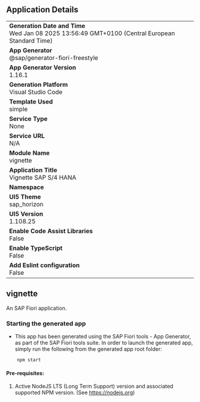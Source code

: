 ## Application Details
|               |
| ------------- |
|**Generation Date and Time**<br>Wed Jan 08 2025 13:56:49 GMT+0100 (Central European Standard Time)|
|**App Generator**<br>@sap/generator-fiori-freestyle|
|**App Generator Version**<br>1.16.1|
|**Generation Platform**<br>Visual Studio Code|
|**Template Used**<br>simple|
|**Service Type**<br>None|
|**Service URL**<br>N/A|
|**Module Name**<br>vignette|
|**Application Title**<br>Vignette SAP S/4 HANA|
|**Namespace**<br>|
|**UI5 Theme**<br>sap_horizon|
|**UI5 Version**<br>1.108.25|
|**Enable Code Assist Libraries**<br>False|
|**Enable TypeScript**<br>False|
|**Add Eslint configuration**<br>False|

## vignette

An SAP Fiori application.

### Starting the generated app

-   This app has been generated using the SAP Fiori tools - App Generator, as part of the SAP Fiori tools suite.  In order to launch the generated app, simply run the following from the generated app root folder:

```
    npm start
```

#### Pre-requisites:

1. Active NodeJS LTS (Long Term Support) version and associated supported NPM version.  (See https://nodejs.org)


